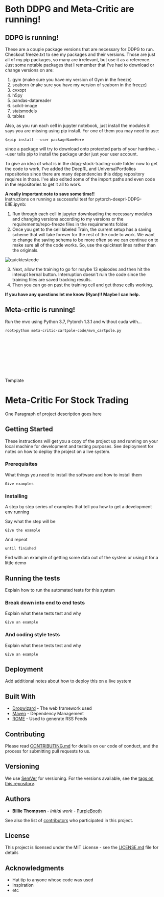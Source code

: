 # Both DDPG and Meta-Critic are running!

## DDPG is running!
These are a couple package versions that are necessary for DDPG to run. Checkout freeze.txt to see my packages and their versions. Those are just all of my pip packages, so many are irrelevant, but use it as a reference. Just some notable packages that I remember that I've had to download or change versions on are: 
1. gym (make sure you have my version of Gym in the freeze)
2. seaborn (make sure you have my version of seaborn in the freeze)
3. cvxopt
4. h5py
5. pandas-datareader
6. scikit-image
7. statsmodels
8. tables

Also, as you run each cell in jupyter notebook, just install the modules it says you are missing using pip install. For one of them you may need to use:
```
$>pip install --user packageNameHere
```
since a package will try to download onto protected parts of your hardrive. --user tells pip to install the package under just your user account. 

To give an idea of what is in the ddpg-stock-trading-code folder now to get the code to work, I've added the DeepRL and UniversalPortfolios repositories since there are many dependencies this ddpg repository requires in those. I've also edited some of the import paths and even code in the repositories to get it all to work. 

**A really important note to save some time!!**  
Instructions on running a successful test for pytorch-deeprl-DDPG-EIIE.ipynb:
1. Run through each cell in jupyter downloading the necessary modules and changing versions according to my versions or the requirements/repo-freeze files in the requirements folder.
2. Once you get to the cell labeled Train, the current setup has a saving scheme that will take forever for the rest of the code to work. We want to change the saving schema to be more often so we can continue on to make sure all of the code works. So, use the quicktest lines rather than the originals.

![quicktestcode](readme_files/quicktest.PNG)

3. Next, allow the training to go for maybe 13 episodes and then hit the interupt kernal button. Interruption doesn't ruin the code since the training files are saved tracking results.
4. Then you can go on past the training cell and get those cells working.

**If you have any questions let me know (Ryan)!! Maybe I can help.**


## Meta-critic is running!
Run the mvc using Python 3.7, Pytorch 1.3.1 and without cuda with...
```
root>python meta-critic-cartpole-code/mvn_cartpole.py
```

<br/><br/><br/><br/><br/><br/><br/>

Template

# Meta-Critic For Stock Trading

One Paragraph of project description goes here

## Getting Started

These instructions will get you a copy of the project up and running on your local machine for development and testing purposes. See deployment for notes on how to deploy the project on a live system.

### Prerequisites

What things you need to install the software and how to install them

```
Give examples
```

### Installing

A step by step series of examples that tell you how to get a development env running

Say what the step will be

```
Give the example
```

And repeat

```
until finished
```

End with an example of getting some data out of the system or using it for a little demo

## Running the tests

Explain how to run the automated tests for this system

### Break down into end to end tests

Explain what these tests test and why

```
Give an example
```

### And coding style tests

Explain what these tests test and why

```
Give an example
```

## Deployment

Add additional notes about how to deploy this on a live system

## Built With

* [Dropwizard](http://www.dropwizard.io/1.0.2/docs/) - The web framework used
* [Maven](https://maven.apache.org/) - Dependency Management
* [ROME](https://rometools.github.io/rome/) - Used to generate RSS Feeds

## Contributing

Please read [CONTRIBUTING.md](https://gist.github.com/PurpleBooth/b24679402957c63ec426) for details on our code of conduct, and the process for submitting pull requests to us.

## Versioning

We use [SemVer](http://semver.org/) for versioning. For the versions available, see the [tags on this repository](https://github.com/your/project/tags). 

## Authors

* **Billie Thompson** - *Initial work* - [PurpleBooth](https://github.com/PurpleBooth)

See also the list of [contributors](https://github.com/your/project/contributors) who participated in this project.

## License

This project is licensed under the MIT License - see the [LICENSE.md](LICENSE.md) file for details

## Acknowledgments

* Hat tip to anyone whose code was used
* Inspiration
* etc

